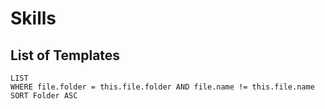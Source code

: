 # Skills

 ## List of Templates 
```dataview
LIST
WHERE file.folder = this.file.folder AND file.name != this.file.name
SORT Folder ASC
```


